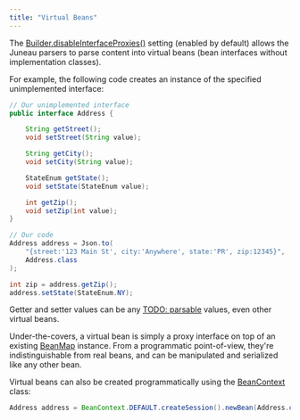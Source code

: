 ```yaml
---
title: "Virtual Beans"
---
```


The [Builder.disableInterfaceProxies()]({{API_DOCS}}/org/apache/juneau/BeanContext/Builder.html#disableInterfaceProxies()) setting (enabled by default) allows the Juneau parsers to parse content into virtual beans (bean interfaces without implementation classes).

For example, the following code creates an instance of the specified unimplemented interface:

```java
// Our unimplemented interface
public interface Address {

    String getStreet();
    void setStreet(String value);

    String getCity();
    void setCity(String value);

    StateEnum getState();
    void setState(StateEnum value);

    int getZip();
    void setZip(int value);
}

// Our code
Address address = Json.to(
    "{street:'123 Main St', city:'Anywhere', state:'PR', zip:12345}",
    Address.class
);

int zip = address.getZip();
address.setState(StateEnum.NY);
```

Getter and setter values can be any [TODO: parsable](TODO.md) values, even other virtual beans.

Under-the-covers, a virtual bean is simply a proxy interface on top of an existing [BeanMap]({{API_DOCS}}/org/apache/juneau/BeanMap.html) instance.
From a programmatic point-of-view, they're indistinguishable from real beans, and can be manipulated and serialized like any other bean.

Virtual beans can also be created programmatically using the [BeanContext]({{API_DOCS}}/org/apache/juneau/BeanContext.html) class:

```java
Address address = BeanContext.DEFAULT.createSession().newBean(Address.class);
```